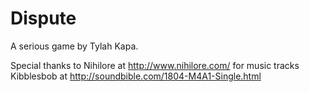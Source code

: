 # Dispute
A serious game by Tylah Kapa.

Special thanks to 
Nihilore at http://www.nihilore.com/ for music tracks
Kibblesbob at http://soundbible.com/1804-M4A1-Single.html